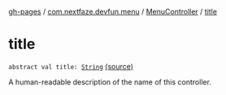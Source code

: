 [gh-pages](../../index.md) / [com.nextfaze.devfun.menu](../index.md) / [MenuController](index.md) / [title](.)

# title

`abstract val title: `[`String`](https://kotlinlang.org/api/latest/jvm/stdlib/kotlin/-string/index.html) [(source)](https://github.com/NextFaze/dev-fun/tree/master/devfun-menu/src/main/java/com/nextfaze/devfun/menu/DeveloperMenu.kt#L40)

A human-readable description of the name of this controller.

